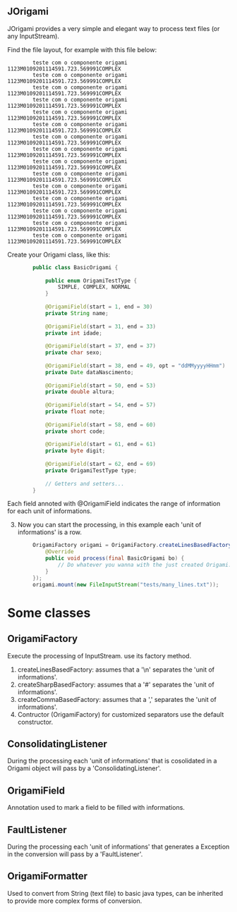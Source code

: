 ## JOrigami

JOrigami provides a very simple and elegant way to process text files (or any InputStream).

Find the file layout, for example with this file below:

```text
		teste com o componente origami  1123M0109201114591.723.569991COMPLEX
		teste com o componente origami  1123M0109201114591.723.569991COMPLEX
		teste com o componente origami  1123M0109201114591.723.569991COMPLEX
		teste com o componente origami  1123M0109201114591.723.569991COMPLEX
		teste com o componente origami  1123M0109201114591.723.569991COMPLEX
		teste com o componente origami  1123M0109201114591.723.569991COMPLEX
		teste com o componente origami  1123M0109201114591.723.569991COMPLEX
		teste com o componente origami  1123M0109201114591.723.569991COMPLEX
		teste com o componente origami  1123M0109201114591.723.569991COMPLEX
		teste com o componente origami  1123M0109201114591.723.569991COMPLEX
		teste com o componente origami  1123M0109201114591.723.569991COMPLEX
		teste com o componente origami  1123M0109201114591.723.569991COMPLEX
		teste com o componente origami  1123M0109201114591.723.569991COMPLEX
		teste com o componente origami  1123M0109201114591.723.569991COMPLEX
		teste com o componente origami  1123M0109201114591.723.569991COMPLEX
```



Create your Origami class, like this:

```java
		public class BasicOrigami {
		
			public enum OrigamiTestType {
				SIMPLE, COMPLEX, NORMAL
			}
		
			@OrigamiField(start = 1, end = 30)
			private String name;
		
			@OrigamiField(start = 31, end = 33)
			private int idade;
		
			@OrigamiField(start = 37, end = 37)
			private char sexo;
		
			@OrigamiField(start = 38, end = 49, opt = "ddMMyyyyHHmm")
			private Date dataNascimento;
		
			@OrigamiField(start = 50, end = 53)
			private double altura;
		
			@OrigamiField(start = 54, end = 57)
			private float note;
		
			@OrigamiField(start = 58, end = 60)
			private short code;
		
			@OrigamiField(start = 61, end = 61)
			private byte digit;
		
			@OrigamiField(start = 62, end = 69)
			private OrigamiTestType type;
			
			// Getters and setters...
		}
```

Each field annoted with @OrigamiField indicates the range of information for each unit of informations.

3) Now you can start the processing, in this example each 'unit of informations' is a row.

```java
		OrigamiFactory origami = OrigamiFactory.createLinesBasedFactory(BasicOrigami.class, new ConsolidatingListener<BasicOrigami>() {
			@Override
			public void process(final BasicOrigami bo) {
				// Do whatever you wanna with the just created Origami.
			}
		});
		origami.mount(new FileInputStream("tests/many_lines.txt"));
```

# Some classes

## OrigamiFactory

Execute the processing of InputStream. use its factory method.

1. createLinesBasedFactory: assumes that a '\n' separates the 'unit of informations'.
2. createSharpBasedFactory: assumes that a '#' separates the 'unit of informations'.
3. createCommaBasedFactory: assumes that a ',' separates the 'unit of informations'.
4. Contructor (OrigamiFactory) for customized separators use the default constructor.

## ConsolidatingListener
During the processing each 'unit of informations' that is cosolidated in a Origami object will pass by a 'ConsolidatingListener'.

## OrigamiField
Annotation used to mark a field to be filled with informations.

## FaultListener
During the processing each 'unit of informations' that generates a Exception in the conversion will pass by a 'FaultListener'.

## OrigamiFormatter
Used to convert from String (text file) to basic java types, can be inherited to provide more complex forms of conversion.